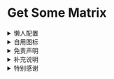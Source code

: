 # Get Some Matrix

<details>
   <summary>懒人配置</summary>   

 * Clash

   * [Matrix](https://raw.githubusercontent.com/Centralmatrix9/GetSomeMatrix/Master/Clash/Matrix.yaml)

 * Loon

   * [Matrix](https://raw.githubusercontent.com/Centralmatrix9/GetSomeMatrix/Master/Loon/Matrix.conf)

 * QuantumultX

   * [Matrix](https://raw.githubusercontent.com/Centralmatrix9/GetSomeMatrix/Master/QuantumultX/Matrix.conf)

 * Shadowrocket

   * [Matrix](https://raw.githubusercontent.com/Centralmatrix9/GetSomeMatrix/Master/Shadowrocket/Matrix.conf)

 * Stash

   * [Matrix](https://raw.githubusercontent.com/Centralmatrix9/GetSomeMatrix/Master/Stash/Matrix.yaml)

 * Surge

   * [Matrix](https://raw.githubusercontent.com/Centralmatrix9/GetSomeMatrix/Master/Surge/Matrix.conf)

</details>

<details>
   <summary>自用图标</summary>

 * 图标仓库

   * [Matrix](https://raw.githubusercontent.com/Centralmatrix9/GetSomeMatrix/Master/Matrix/Matrix.Json)

</details>

<details>
   <summary>免责声明</summary>

 * 本仓库中涉及的任何解锁和解密分析脚本仅用于资源共享和学习研究，不能保证其合法性，准确性，完整性和有效性，请根据情况自行判断。

 * 间接使用规则和脚本的任何用户，包括但不限于建立VPS 或在某些行为违反国家与地区法律或相关法规情况下进行传播，本人对于由此引起的任何隐私泄漏或其他后果概不负责。

 * 请勿将本仓库内的任何内容用于商业或非法目的，否则后果自负。

 * 如果任何单位或个人认为该项目的脚本可能涉嫌侵犯其权利，则应及时通知并提供身份证明，所有权证明，我将在收到认证文件后删除相关脚本。

 * 对任何本仓库中包含的脚本在使用中可能出现的问题概不负责，包括但不限于由任何脚本错误导致的任何损失或损害。

 * 您必须在下载后的24小时内从计算机或手机中完全删除以上内容。

 * 任何以任何方式查看此项目的人或直接或间接使用该项目的任何脚本的使用者都应仔细阅读此声明。保留随时更改或补充此免责声明的权利。一旦使用并复制了任何本仓库相关脚本或其他内容，则视为您已接受此免责声明。

</details>

<details>
   <summary>补充说明</summary>

 * 本仓库只搬运规则、重写与脚本，在此基础上进行修改满足我的需求作为自用库使用，并不负责维护规则、重写、脚本。

 * 不保证所有规则与脚本的可用性。

 * 我不生产规则我只是开源规则的搬运工

 * 所有规则数据都来自互联网，感谢开源规则项目作者的辛勤付出。

</details>

<details>
   <summary>特别感谢</summary>

 * 重写规则

   * [ScriptHub](https://github.com/Script-Hub-Org)

   * [RuCu6](https://github.com/RuCu6)

   * [Peng-YM](https://github.com/Peng-YM) 

   * [NobyDa](https://github.com/NobyDa) 

   * [Chavyleung](https://github.com/chavyleung)

   * [Semporia](https://github.com/Semporia) 

   * [I-am-R-E](https://github.com/I-am-R-E)
 
   * [ddgksf2013](https://github.com/ddgksf2013)

   * [Liquor030](https://github.com/Liquor030)

   * [Treo6](https://github.com/Treo6)

   * [app2smile](https://github.com/app2smile)

 * 分流规则

   * [blackmatrix7](https://github.com/blackmatrix7) 

   * [DivineEngine](https://github.com/DivineEngine)

   * [ACL4SSR](https://github.com/ACL4SSR)

   * [kokoryh](https://github.com/kokoryh)

 * 脚本规则

   * [KOP-XIAO](https://github.com/KOP-XIAO) 

   * [Peng-YM](https://github.com/Peng-YM)

   * [NobyDa](https://github.com/NobyDa) 

   * [I-am-R-E](https://github.com/I-am-R-E)

 * 配置文件

   * [ddgksf2013](https://github.com/ddgksf2013)

 * 策略图标

   * [Orz-3](https://github.com/Orz-3)

   * [koolson](https://github.com/koolson)

</details>
